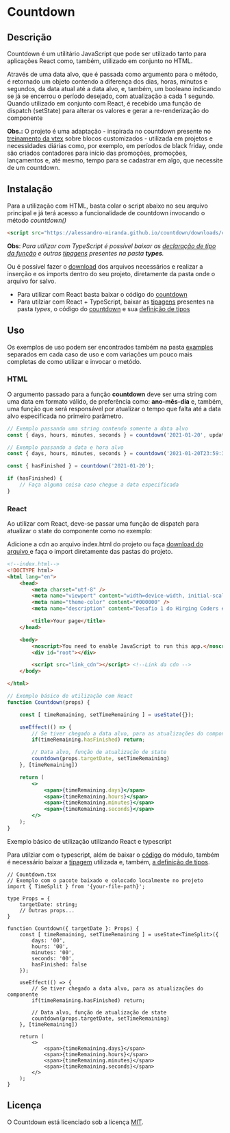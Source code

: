 # Countdown

## Descrição

Countdown é um utilitário JavaScript que pode ser utilizado tanto para aplicações React como, também, utilizado em conjunto no HTML.

Através de uma data alvo, que é passada como argumento para o método, é retornado um objeto contendo a diferença dos dias, horas, minutos e segundos, da data atual até a data alvo, e, também, um booleano indicando se já se encerrou o período desejado, com atualização a cada 1 segundo. Quando utilizado em conjunto com React, é recebido uma função de dispatch (setState) para alterar os valores e gerar a re-renderização do componente

__Obs.:__ O projeto é uma adaptação - inspirada no countdown presente no [treinamento da vtex](https://github.com/vtex-trainings/store-block-template) sobre blocos customizados - utilizada em projetos e necessidades diárias como, por exemplo, em períodos de black friday, onde são criados contadores para início das promoções, promoções, lançamentos e, até mesmo, tempo para se cadastrar em algo, que necessite de um countdown.

## Instalação

Para a utilização com HTML, basta colar o script abaixo no seu arquivo principal e já terá acesso a funcionalidade de countdown invocando o método *countdown()*

```html
<script src="https://alessandro-miranda.github.io/countdown/downloads/countdown.browser.js" type="text/javascript"></script>
```

**Obs**: *Para utilizar com TypeScript é possível baixar as [declaração de tipo da função](https://github.com/Alessandro-Miranda/countdown/blob/main/downloads/countdown.d.ts) e outras [tipagens](https://github.com/Alessandro-Miranda/countdown/tree/main/downloads) presentes na pasta __types__.*

Ou é possível fazer o [download](https://github.com/Alessandro-Miranda/countdown/tree/main/downloads) dos arquivos necessários e realizar a inserção e os imports dentro do seu projeto, diretamente da pasta onde o arquivo for salvo.

- Para utilizar com React basta baixar o código do [countdown](https://github.com/Alessandro-Miranda/countdown/blob/main/downloads/countdown.js)
- Para utilziar com React + TypeScript, baixar as [tipagens](https://github.com/Alessandro-Miranda/countdown/tree/main/downloads) presentes na pasta _types_, o código do [countdown](https://github.com/Alessandro-Miranda/countdown/blob/main/downloads/countdown.js) e sua [definição de tipos](https://github.com/Alessandro-Miranda/countdown/blob/main/downloads/countdown.d.ts)
## Uso

Os exemplos de uso podem ser encontrados também na pasta [examples](https://github.com/Alessandro-Miranda/countdown/tree/main/examples) separados em cada caso de uso e com variações um pouco mais completas de como utilizar e invocar o metódo.

### HTML

O argumento passado para a função **countdown** deve ser uma string com uma data em formato válido, de preferência como: **ano-mês-dia** e, também, uma função que será responsável por atualizar o tempo que falta até a data alvo especificada no primeiro parâmetro.

```js
// Exemplo passando uma string contendo somente a data alvo
const { days, hours, minutes, seconds } = countdown('2021-01-20', updateTimeRemaining);

// Exemplo passando a data e hora alvo
const { days, hours, minutes, seconds } = countdown('2021-01-20T23:59:30', updateTimeRemaining);

const { hasFinished } = countdown('2021-01-20');

if (hasFinished) {
    // Faça alguma coisa caso chegue a data especificada
}
```

### React

Ao utilizar com React, deve-se passar uma função de dispatch para atualizar o state do componente como no exemplo:

Adicione a cdn ao arquivo index.html do projeto ou faça [download do arquivo ](https://github.com/Alessandro-Miranda/countdown/blob/main/downloads/countdown.js) e faça o import diretamente das pastas do projeto.

```html
<!--index.html-->
<!DOCTYPE html>
<html lang="en">
    <head>
        <meta charset="utf-8" />
        <meta name="viewport" content="width=device-width, initial-scale=1" />
        <meta name="theme-color" content="#000000" />
        <meta name="description" content="Desafio 1 do Hirging Coders #2" />

        <title>Your page</title>
    </head>

    <body>
        <noscript>You need to enable JavaScript to run this app.</noscript>
        <div id="root"></div>

        <script src="link_cdn"></script> <!--Link da cdn -->
    </body>

</html>
```

```jsx
// Exemplo básico de utilização com React
function Countdown(props) {

    const [ timeRemaining, setTimeRemaining ] = useState({});

    useEffect(() => {
        // Se tiver chegado a data alvo, para as atualizações do componente 
        if(timeRemaining.hasFinished) return;

        // Data alvo, função de atualização de state
        countdown(props.targetDate, setTimeRemaining)
    }, [timeRemaining])

    return (
        <>
            <span>{timeRemaining.days}</span>
            <span>{timeRemaining.hours}</span>
            <span>{timeRemaining.minutes}</span>
            <span>{timeRemaining.seconds}</span>
        </>
    );
}
```

Exemplo básico de utilização utilizando React e typescript

Para utilziar com o typescript, além de baixar o [código](https://github.com/Alessandro-Miranda/countdown/blob/main/downloads/countdown.js) do módulo, também é necessário baixar a [tipagem](https://github.com/Alessandro-Miranda/countdown/tree/main/downloads/types) utilizada e, também, [a definição de tipos](https://github.com/Alessandro-Miranda/countdown/blob/main/downloads/countdown.d.ts).

```tsx
// Countdown.tsx
// Exemplo com o pacote baixado e colocado localmente no projeto
import { TimeSplit } from '{your-file-path}';

type Props = {
    targetDate: string;
    // Outras props...
}

function Countdown({ targetDate }: Props) {
    const [ timeRemaining, setTimeRemaining ] = useState<TimeSplit>({
        days: '00',
        hours: '00',
        minutes: '00',
        seconds: '00',
        hasFinished: false
    });

    useEffect(() => {
        // Se tiver chegado a data alvo, para as atualizações do componente 
        if(timeRemaining.hasFinished) return;

        // Data alvo, função de atualização de state
        countdown(props.targetDate, setTimeRemaining)
    }, [timeRemaining])

    return (
        <>
            <span>{timeRemaining.days}</span>
            <span>{timeRemaining.hours}</span>
            <span>{timeRemaining.minutes}</span>
            <span>{timeRemaining.seconds}</span>
        </>
    );
}
```

## Licença

O Countdown está licenciado sob a licença [MIT](https://github.com/Alessandro-Miranda/countdown/blob/main/LICENSE.md).